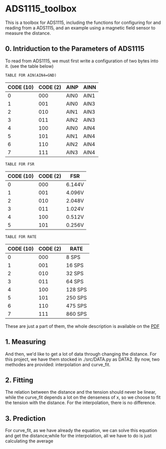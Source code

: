 # ADS1115_toolbox
  This is a toolbox for ADS1115, including the functions for configuring for and reading from a ADS1115, and an example using a magnetic field sensor to measure the distance.

## 0. Intriduction to the Parameters of ADS1115
  To read from ADS1115, we must first write a configuration of two bytes into it. (see the table below)  
  
    TABLE FOR AIN(AIN4=GND)
| CODE (10) |  CODE (2) | AINP | AINN |  
|--|--|--|--|  
|     0     |    000    | AIN0 | AIN1 |  
|     1     |    001    | AIN0 | AIN3 |  
|     2     |    010    | AIN1 | AIN3 |  
|     3     |    011    | AIN2 | AIN3 |  
|     4     |    100    | AIN0 | AIN4 |  
|     5     |    101    | AIN1 | AIN4 |  
|     6     |    110    | AIN2 | AIN4 |  
|     7     |    111    | AIN3 | AIN4 |  

    TABLE FOR FSR  

| CODE (10) |  CODE (2) |     FSR     |  
|--|--|--|  
|     0     |    000    |   6.144V    |  
|     1     |    001    |   4.096V    |  
|     2     |    010    |   2.048V    |  
|     3     |    011    |   1.024V    |  
|     4     |    100    |   0.512V    |  
|     5     |    101    |   0.256V    |  

    TABLE FOR RATE 

| CODE (10) |  CODE (2) |    RATE     |  
|--|--|--|  
|     0     |    000    |    8 SPS    |  
|     1     |    001    |   16 SPS    |  
|     2     |    010    |   32 SPS    |  
|     3     |    011    |   64 SPS    |  
|     4     |    100    |  128 SPS    |  
|     5     |    101    |  250 SPS    |  
|     6     |    110    |  475 SPS    |  
|     7     |    111    |  860 SPS    |  


  These are just a part of them, the whole description is available on the [PDF](http://www.ti.com/lit/ds/symlink/ads1115.pdf)
  

## 1. Measuring
  And then, we'd like to get a lot of data through changing the distance. For this project, we have them stocked in ./src/DATA.py as DATA2. By now, two methodes are provided: interpolation and curve_fit.

## 2. Fitting
  The relation between the distance and the tension should never be linear, while the curve_fit depends a lot on the denseness of x, so we choose to fit the tension with the distance. For the interpolation, there is no difference.

## 3. Prediction
  For curve_fit, as we have already the equation, we can solve this equation and get the distance;while for the interpolation, all we have to do is just calculating the average

